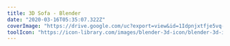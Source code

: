 ```yaml
---
title: 3D Sofa - Blender
date: "2020-03-16T05:35:07.322Z"
coverImage: "https://drive.google.com/uc?export=view&id=1Idpnjxtfje5vq-4qx2z0zSNhQ6kWtl6d"
toolIcon: "https://icon-library.com/images/blender-3d-icon/blender-3d-icon-23.jpg"
---
```

